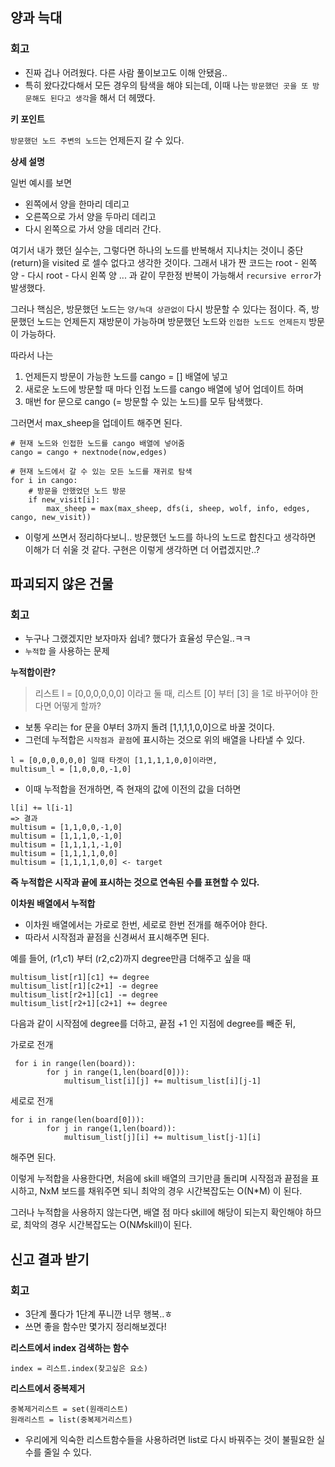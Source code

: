 ## 양과 늑대


### 회고
- 진짜 겁나 어려웠다. 다른 사람 풀이보고도 이해 안됐음.. 
- 특히 왔다갔다해서 모든 경우의 탐색을 해야 되는데, 이때 나는 `방문했던 곳을 또 방문해도 된다고 생각`을 해서 더 헤맸다. 


**키 포인트**


`방문했던 노드 주변의 노드`는 언제든지 갈 수 있다.


**상세 설명**


일번 예시를 보면 
- 왼쪽에서 양을 한마리 데리고
- 오른쪽으로 가서 양을 두마리 데리고
- 다시 왼쪽으로 가서 양을 데리러 간다.


여기서 내가 했던 실수는, 그렇다면 하나의 노드를 반복해서 지나치는 것이니 중단 (return)을 visited 로 셀수 없다고 생각한 것이다. 
그래서 내가 짠 코드는 root - 왼쪽 양 - 다시 root - 다시 왼쪽 양 ... 과 같이 무한정 반복이 가능해서 `recursive error`가 발생했다. 


그러나 핵심은, 방문했던 노드는 `양/늑대 상관없이` 다시 방문할 수 있다는 점이다. 즉, 방문했던 노드는 언제든지 재방문이 가능하며 방문했던 노드와 `인접한 노드도 언제든지` 방문이 가능하다. 


따라서 나는 
1. 언제든지 방문이 가능한 노드를 cango = [] 배열에 넣고
2. 새로운 노드에 방문할 때 마다 인접 노드를 cango 배열에 넣어 업데이트 하며
3. 매번 for 문으로 cango (= 방문할 수 있는 노드)를 모두 탐색했다.

그러면서 max_sheep을 업데이트 해주면 된다. 

```
# 현재 노드와 인접한 노드를 cango 배열에 넣어줌
cango = cango + nextnode(now,edges)

# 현재 노드에서 갈 수 있는 모든 노드를 재귀로 탐색 
for i in cango:
    # 방문을 안했었던 노드 방문
    if new_visit[i]:
        max_sheep = max(max_sheep, dfs(i, sheep, wolf, info, edges, cango, new_visit))
```

- 이렇게 쓰면서 정리하다보니.. 방문했던 노드를 하나의 노드로 합친다고 생각하면 이해가 더 쉬울 것 같다. 구현은 이렇게 생각하면 더 어렵겠지만..? 




## 파괴되지 않은 건물


### 회고 
- 누구나 그랬겠지만 보자마자 쉽네? 했다가 효율성 무슨일..ㅋㅋ 
- `누적합` 을 사용하는 문제


**누적합이란?**
> 리스트 l = [0,0,0,0,0,0] 이라고 둘 때,  리스트 [0] 부터 [3] 을 1로 바꾸어야 한다면 어떻게 할까? 
- 보통 우리는 for 문을 0부터 3까지 돌려 [1,1,1,1,0,0]으로 바꿀 것이다.
- 그런데 누적합은 `시작점과 끝점`에 표시하는 것으로 위의 배열을 나타낼 수 있다. 

```
l = [0,0,0,0,0,0] 일때 타겟이 [1,1,1,1,0,0]이라면,  
multisum_l = [1,0,0,0,-1,0] 
```
- 이때 누적합을 전개하면, 즉 현재의 값에 이전의 값을 더하면
```
l[i] += l[i-1] 
=> 결과
multisum = [1,1,0,0,-1,0]
multisum = [1,1,1,0,-1,0]
multisum = [1,1,1,1,-1,0]
multisum = [1,1,1,1,0,0]
multisum = [1,1,1,1,0,0] <- target
```


**즉 누적합은 시작과 끝에 표시하는 것으로 연속된 수를 표현할 수 있다.**


**이차원 배열에서 누적합**
- 이차원 배열에서는 가로로 한번, 세로로 한번 전개를 해주어야 한다. 
- 따라서 시작점과 끝점을 신경써서 표시해주면 된다. 


예를 들어, (r1,c1) 부터 (r2,c2)까지 degree만큼 더해주고 싶을 때
```
multisum_list[r1][c1] += degree 
multisum_list[r1][c2+1] -= degree    
multisum_list[r2+1][c1] -= degree    
multisum_list[r2+1][c2+1] += degree
```
다음과 같이 시작점에 degree를 더하고, 끝점 +1 인 지점에 degree를 빼준 뒤,


가로로 전개
```
 for i in range(len(board)):
        for j in range(1,len(board[0])):
            multisum_list[i][j] += multisum_list[i][j-1]
```


세로로 전개
```
for i in range(len(board[0])):
        for j in range(1,len(board)):
            multisum_list[j][i] += multisum_list[j-1][i]
```
해주면 된다. 


이렇게 누적합을 사용한다면, 처음에 skill 배열의 크기만큼 돌리며 시작점과 끝점을 표시하고, NxM 보드를 채워주면 되니 최악의 경우 시간복잡도는 O(N*M) 이 된다. 


그러나 누적합을 사용하지 않는다면, 배열 점 마다 skill에 해당이 되는지 확인해야 하므로, 최악의 경우 시간복잡도는 O(N*M*skill)이 된다. 



## 신고 결과 받기


### 회고 
- 3단계 풀다가 1단계 푸니깐 너무 행복..ㅎ
- 쓰면 좋을 함수만 몇가지 정리해보겠다! 


**리스트에서 index 검색하는 함수** 
```
index = 리스트.index(찾고싶은 요소)
```


**리스트에서 중복제거**
```
중복제거리스트 = set(원래리스트)
원래리스트 = list(중복제거리스트)
```
- 우리에게 익숙한 리스트함수들을 사용하려면 list로 다시 바꿔주는 것이 불필요한 실수를 줄일 수 있다. 